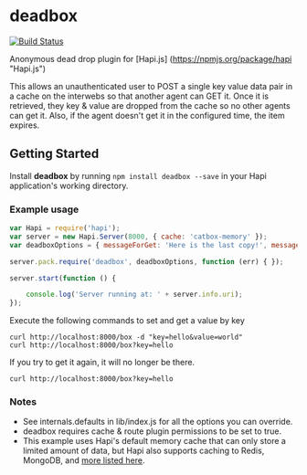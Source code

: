 # deadbox

[![Build Status](https://travis-ci.org/paullang/deadbox.png)](https://travis-ci.org/paullang/deadbox)

Anonymous dead drop plugin for [Hapi.js] (https://npmjs.org/package/hapi "Hapi.js")

This allows an unauthenticated user to POST a single key value data pair in a cache on the interwebs so that another agent can GET it.  Once it is retrieved, they key & value are dropped from the cache so no other agents can get it.  Also, if the agent doesn't get it in the configured time, the item expires.

## Getting Started

Install **deadbox** by running `npm install deadbox --save` in your Hapi application's working directory.

### Example usage 

```javascript
var Hapi = require('hapi');
var server = new Hapi.Server(8000, { cache: 'catbox-memory' });
var deadboxOptions = { messageForGet: 'Here is the last copy!', messageForGetNotFound: 'You are too late!', ttl: 60000 };

server.pack.require('deadbox', deadboxOptions, function (err) { });

server.start(function () {

    console.log('Server running at: ' + server.info.uri);
});
```

Execute the following commands to set and get a value by key

    curl http://localhost:8000/box -d "key=hello&value=world"
    curl http://localhost:8000/box?key=hello

If you try to get it again, it will no longer be there.

    curl http://localhost:8000/box?key=hello


### Notes
* See internals.defaults in lib/index.js for all the options you can override.
* deadbox requires cache & route plugin permissions to be set to true.
* This example uses Hapi's default memory cache that can only store a limited amount of data, but Hapi also supports caching to Redis, MongoDB, and [more listed here](https://github.com/spumko/catbox#installation).
